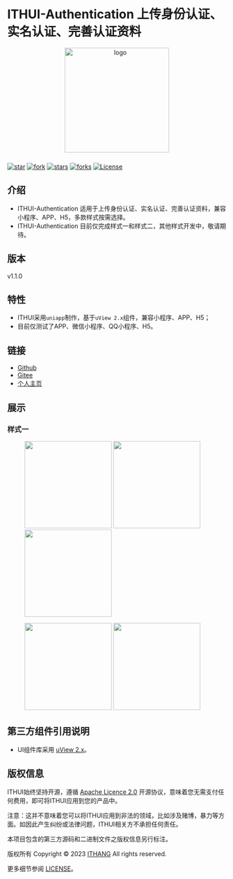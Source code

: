 ITHUI-Authentication 上传身份认证、实名认证、完善认证资料
===============

<p align="center">
    <img alt="logo" src="https://static.ithang.cn/ITHUI/logo.png" width="240" height="240" style="margin-bottom: 10px;">
</p>

[![star](https://gitee.com/ithang-cn/ITHUI-Authentication/badge/star.svg?theme=gvp)](https://gitee.com/ithang-cn/ITHUI-Authentication/stargazers)
[![fork](https://gitee.com/ithang-cn/ITHUI-Authentication/badge/fork.svg?theme=gvp)](https://gitee.com/ithang-cn/ITHUI-Authentication/members)
[![stars](https://img.shields.io/github/stars/ithang-cn/ITHUI-Authentication?style=flat-square&logo=GitHub)](https://github.com/ithang-cn/ITHUI-Authentication)
[![forks](https://img.shields.io/github/forks/ithang-cn/ITHUI-Authentication?style=flat-square&logo=GitHub)](https://github.com/ithang-cn/ITHUI-Authentication)
[![License](https://static.ithang.cn/ITHUI/license-Apache2.svg)](https://www.apache.org/licenses/LICENSE-2.0.html)


## 介绍

* ITHUI-Authentication 适用于上传身份认证、实名认证、完善认证资料，兼容小程序、APP、H5，多款样式按需选择。
* ITHUI-Authentication 目前仅完成样式一和样式二，其他样式开发中，敬请期待。

## 版本

v1.1.0

## 特性

* ITHUI采用`uniapp`制作，基于`uView 2.x`组件，兼容小程序、APP、H5；
* 目前仅测试了APP、微信小程序、QQ小程序、H5。

## 链接
- [Github](https://github.com/ithang-cn/)
- [Gitee](https://gitee.com/ithang-cn/)
- [个人主页](https://ithang.cn/)

## 展示
### 样式一
<figure class="half">
    <img src="https://static.ithang.cn/ITHUI/ITHUI-Authentication/001.jpg" width="200"/>
    <img src="https://static.ithang.cn/ITHUI/ITHUI-Authentication/002.jpg" width="200"/>
    <img src="https://static.ithang.cn/ITHUI/ITHUI-Authentication/003.jpg" width="200"/>
</figure>
<figure class="half">
    <img src="https://static.ithang.cn/ITHUI/ITHUI-Authentication/004.jpg" width="200"/>
    <img src="https://static.ithang.cn/ITHUI/ITHUI-Authentication/005.jpg" width="200"/>
</figure>

## 第三方组件引用说明

* UI组件库采用 [uView 2.x](https://www.uviewui.com/)。

## 版权信息

ITHUI始终坚持开源，遵循 [Apache Licence 2.0](https://www.apache.org/licenses/LICENSE-2.0.html) 开源协议，意味着您无需支付任何费用，即可将ITHUI应用到您的产品中。

注意：这并不意味着您可以将ITHUI应用到非法的领域，比如涉及赌博，暴力等方面。如因此产生纠纷或法律问题，ITHUI相关方不承担任何责任。

本项目包含的第三方源码和二进制文件之版权信息另行标注。

版权所有 Copyright © 2023 [ITHANG](https://ithang.cn/) All rights reserved.

更多细节参阅 [LICENSE](LICENSE)。
